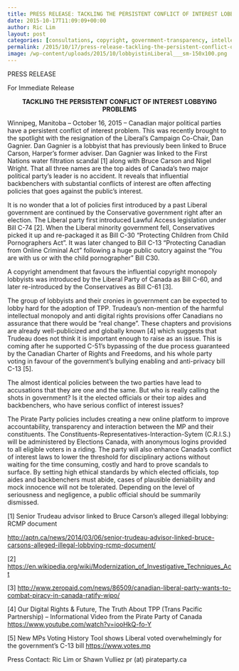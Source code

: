 ```yaml
---
title: PRESS RELEASE: TACKLING THE PERSISTENT CONFLICT OF INTEREST LOBBYING PROBLEMS
date: 2015-10-17T11:09:09+00:00
author: Ric Lim
layout: post
categories: [consultations, copyright, government-transparency, intellectual-property, international-agreements, internet, legislation, patents, tpp]
permalink: /2015/10/17/press-release-tackling-the-persistent-conflict-of-interest-lobbying-problems/
image: /wp-content/uploads/2015/10/lobbyistinLiberal___sm-150x100.png
---
```

PRESS RELEASE

For Immediate Release

<p align="center">
  <b>TACKLING THE PERSISTENT CONFLICT OF INTEREST LOBBYING PROBLEMS</b>
</p>

<p align="left">
  Winnipeg, Manitoba – October 16, 2015 – Canadian major political parties have a persistent conflict of interest problem. This was recently brought to the spotlight with the resignation of the Liberal&#8217;s Campaign Co-Chair, Dan Gagnier. Dan Gagnier is a lobbyist that has previously been linked to Bruce Carson, Harper&#8217;s former adviser. Dan Gagnier was linked to the First Nations water filtration scandal [1] along with Bruce Carson and Nigel Wright. That all three names are the top aides of Canada&#8217;s two major political party&#8217;s leader is no accident. It reveals that influential backbenchers with substantial conflicts of interest are often affecting policies that goes against the public&#8217;s interest.
</p>

<p align="left">
  It is no wonder that a lot of policies first introduced by a past Liberal government are continued by the Conservative government right after an election. The Liberal party first introduced Lawful Access legislation under Bill C-74 [2]. When the Liberal minority government fell, Conservatives picked it up and re-packaged it as Bill C-30 “Protecting Children from Child Pornographers Act”. It was later changed to Bill C-13 “Protecting Canadian from Online Criminal Act” following a huge public outcry against the “You are with us or with the child pornographer” Bill C30.
</p>

<p align="left">
  A copyright amendment that favours the influential copyright monopoly lobbyists was introduced by the Liberal Party of Canada as Bill C-60, and later re-introduced by the Conservatives as Bill C-61 [3].
</p>

<p align="left">
  The group of lobbyists and their cronies in government can be expected to lobby hard for the adoption of TPP. Trudeau&#8217;s non-mention of the harmful intellectual monopoly and anti digital rights provisions offer Canadians no assurance that there would be “real change”. These chapters and provisions are already well-publicized and globally known [4] which suggests that Trudeau does not think it is important enough to raise as an issue. This is coming after he supported C-51&#8217;s bypassing of the due process guaranteed by the Canadian Charter of Rights and Freedoms, and his whole party voting in favour of the government&#8217;s bullying enabling and anti-privacy bill C-13 [5].
</p>

<p align="left">
  The almost identical policies between the two parties have lead to accusations that they are one and the same. But who is really calling the shots in government? Is it the elected officials or their top aides and backbenchers, who have serious conflict of interest issues?
</p>

<p align="left">
  The Pirate Party policies includes creating a new online platform to improve accountability, transparency and interaction between the MP and their constituents. The Constituents-Representatives-Interaction-Sytem (C.R.I.S.) will be administered by Elections Canada, with anonymous logins provided to all eligible voters in a riding. The party will also enhance Canada&#8217;s conflict of interest laws to lower the threshold for disciplinary actions without waiting for the time consuming, costly and hard to prove scandals to surface. By setting high ethical standards by which elected officials, top aides and backbenchers must abide, cases of plausible deniability and mock innocence will not be tolerated. Depending on the level of seriousness and negligence, a public official should be summarily dismissed.
</p>

<p align="left">
  <span>[</span><span>1</span><span>] </span>Senior Trudeau advisor linked to Bruce Carson’s alleged illegal lobbying: RCMP document
</p>

<p align="left">
  <a class="extern" href="http://aptn.ca/news/2014/03/06/senior-trudeau-advisor-linked-bruce-carsons-alleged-illegal-lobbying-rcmp-document/">http://aptn.ca/news/2014/03/06/senior-trudeau-advisor-linked-bruce-carsons-alleged-illegal-lobbying-rcmp-document/</a>
</p>

<p align="left">
  [2] <a class="extern" href="https://en.wikipedia.org/wiki/Modernization_of_Investigative_Techniques_Act">https://en.wikipedia.org/wiki/Modernization_of_Investigative_Techniques_Act</a>
</p>

<p align="left">
  [3] <a class="extern" href="http://www.zeropaid.com/news/86509/canadian-liberal-party-wants-to-combat-piracy-in-canada-ratify-wipo/">http://www.zeropaid.com/news/86509/canadian-liberal-party-wants-to-combat-piracy-in-canada-ratify-wipo/</a>
</p>

<p align="left">
  [4] Our Digital Rights & Future, The Truth About TPP (Trans Pacific Partnership) – Informational Video from the Pirate Party of Canada <a class="extern" href="https://www.youtube.com/watch?v=iooHkQ-fo-Y">https://www.youtube.com/watch?v=iooHkQ-fo-Y</a>
</p>

<p align="left">
  <span>[5] New MPs Voting History Tool shows Liberal voted overwhelmingly for </span><span>the government&#8217;s C-13 bill</span> <a class="extern" href="https://www.votes.mp/">https://www.votes.mp</a>
</p>

<p align="left">
  Press Contact: Ric Lim or Shawn Vulliez pr (at) pirateparty.ca
</p>